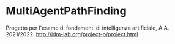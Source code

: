 # MultiAgentPathFinding
Progetto per l'esame di fondamenti di intelligenza artificiale, A.A. 2021/2022.
http://idm-lab.org/project-p/project.html
